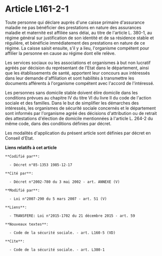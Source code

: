 # Article L161-2-1

Toute personne qui déclare auprès d'une caisse primaire d'assurance maladie ne pas bénéficier des prestations en nature des
assurances maladie et maternité est affiliée sans délai, au titre de l'article L. 380-1, au régime général sur justification
de son identité et de sa résidence stable et régulière, et bénéficie immédiatement des prestations en nature de ce régime. La
caisse saisit ensuite, s'il y a lieu, l'organisme compétent pour affilier la personne en cause au régime dont elle relève. 

Les services sociaux ou les associations et organismes à but non lucratif agréés par décision du représentant de l'Etat dans
le département, ainsi que les établissements de santé, apportent leur concours aux intéressés dans leur demande d'affiliation
et sont habilités à transmettre les documents afférents à l'organisme compétent avec l'accord de l'intéressé. 

Les personnes sans domicile stable doivent élire domicile dans les conditions prévues au chapitre IV du titre VI du livre II
du code de l'action sociale et des familles. Dans le but de simplifier les démarches des intéressés, les organismes de
sécurité sociale concernés et le département sont informés par l'organisme agréé des décisions d'attribution ou de retrait
des attestations d'élection de domicile mentionnées à l'article L. 264-2 du même code, dans des conditions définies par
décret. 

Les modalités d'application du présent article sont définies par décret en Conseil d'Etat.

**Liens relatifs à cet article**

	**Codifié par**:

	  - Décret n°85-1353 1985-12-17

	**Cité par**:

	  - Décret n°2002-780 du 3 mai 2002 - art. ANNEXE (V)

	**Modifié par**:

	  - Loi n°2007-290 du 5 mars 2007 - art. 51 (V)

	**Liens**:

	  - TRANSFERE: Loi n°2015-1702 du 21 décembre 2015 - art. 59

	**Nouveaux textes**:

	  - Code de la sécurité sociale. - art. L160-5 (VD)

	**Cite**:

	  - Code de la sécurité sociale. - art. L380-1
